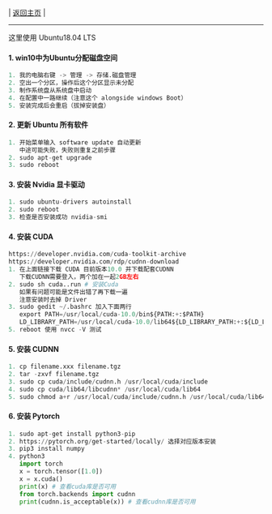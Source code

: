 | [返回主页](index.html) |

---

这里使用 Ubuntu18.04 LTS

#### 1. win10中为Ubuntu分配磁盘空间
```python
1. 我的电脑右键 -> 管理 -> 存储.磁盘管理
2. 空出一个分区，操作后这个分区显示未分配
3. 制作系统盘从系统盘中启动
4. 在配置中一路继续（注意这个 alongside windows Boot）
5. 安装完成后会重启（拔掉安装盘）
```

#### 2. 更新 Ubuntu 所有软件
```python
1. 开始菜单输入 software update 自动更新
   中途可能失败，失败则重复之前步骤
2. sudo apt-get upgrade
3. sudo reboot
```

#### 3. 安装 Nvidia 显卡驱动
```python
1. sudo ubuntu-drivers autoinstall
2. sudo reboot
3. 检查是否安装成功 nvidia-smi
```

#### 4. 安装 CUDA
```python
https://developer.nvidia.com/cuda-toolkit-archive
https://developer.nvidia.com/rdp/cudnn-download
1. 在上面链接下载 CUDA 目前版本10.0 并下载配套CUDNN
   下载CUDNN需要登入，两个加在一起2GB左右
2. sudo sh cuda..run # 安装Cuda
   如果有问题可能是文件出错了再下载一遍
   注意安装时去掉 Driver
3. sudo gedit ~/.bashrc 加入下面两行
   export PATH=/usr/local/cuda-10.0/bin${PATH:+:$PATH}
   LD_LIBRARY_PATH=/usr/local/cuda-10.0/lib64${LD_LIBRARY_PATH:+:${LD_LIBRARY_PATH}}
5. reboot 使用 nvcc -V 测试
```

#### 5. 安装 CUDNN
```python
1. cp filename.xxx filename.tgz
2. tar -zxvf filename.tgz
3. sudo cp cuda/include/cudnn.h /usr/local/cuda/include
4. sudo cp cuda/lib64/libcudnn* /usr/local/cuda/lib64
5. sudo chmod a+r /usr/local/cuda/include/cudnn.h /usr/local/cuda/lib64/libcudnn*
```

#### 6. 安装 Pytorch
```python
1. sudo apt-get install python3-pip
2. https://pytorch.org/get-started/locally/ 选择对应版本安装
3. pip3 install numpy
4. python3
   import torch
   x = torch.tensor([1.0])
   x = x.cuda()
   print(x) # 查看cuda库是否可用
   from torch.backends import cudnn
   print(cudnn.is_acceptable(x)) # 查看cudnn库是否可用
```



